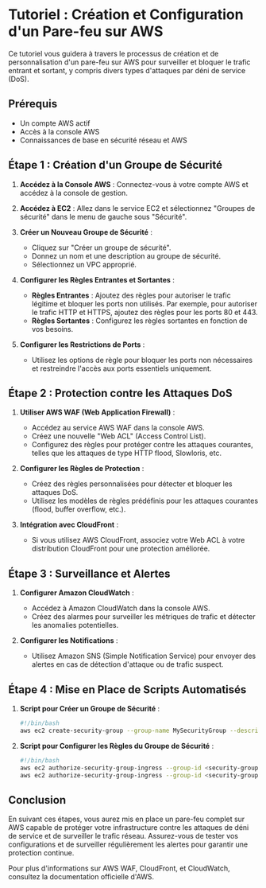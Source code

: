 
# Tutoriel : Création et Configuration d'un Pare-feu sur AWS

Ce tutoriel vous guidera à travers le processus de création et de personnalisation d'un pare-feu sur AWS pour surveiller et bloquer le trafic entrant et sortant, y compris divers types d'attaques par déni de service (DoS).

## Prérequis

- Un compte AWS actif
- Accès à la console AWS
- Connaissances de base en sécurité réseau et AWS

## Étape 1 : Création d'un Groupe de Sécurité

1. **Accédez à la Console AWS** : Connectez-vous à votre compte AWS et accédez à la console de gestion.

2. **Accédez à EC2** : Allez dans le service EC2 et sélectionnez "Groupes de sécurité" dans le menu de gauche sous "Sécurité".

3. **Créer un Nouveau Groupe de Sécurité** :
    - Cliquez sur "Créer un groupe de sécurité".
    - Donnez un nom et une description au groupe de sécurité.
    - Sélectionnez un VPC approprié.

4. **Configurer les Règles Entrantes et Sortantes** :
    - **Règles Entrantes** : Ajoutez des règles pour autoriser le trafic légitime et bloquer les ports non utilisés. Par exemple, pour autoriser le trafic HTTP et HTTPS, ajoutez des règles pour les ports 80 et 443.
    - **Règles Sortantes** : Configurez les règles sortantes en fonction de vos besoins.

5. **Configurer les Restrictions de Ports** :
    - Utilisez les options de règle pour bloquer les ports non nécessaires et restreindre l'accès aux ports essentiels uniquement.

## Étape 2 : Protection contre les Attaques DoS

1. **Utiliser AWS WAF (Web Application Firewall)** :
    - Accédez au service AWS WAF dans la console AWS.
    - Créez une nouvelle "Web ACL" (Access Control List).
    - Configurez des règles pour protéger contre les attaques courantes, telles que les attaques de type HTTP flood, Slowloris, etc.

2. **Configurer les Règles de Protection** :
    - Créez des règles personnalisées pour détecter et bloquer les attaques DoS.
    - Utilisez les modèles de règles prédéfinis pour les attaques courantes (flood, buffer overflow, etc.).

3. **Intégration avec CloudFront** :
    - Si vous utilisez AWS CloudFront, associez votre Web ACL à votre distribution CloudFront pour une protection améliorée.

## Étape 3 : Surveillance et Alertes

1. **Configurer Amazon CloudWatch** :
    - Accédez à Amazon CloudWatch dans la console AWS.
    - Créez des alarmes pour surveiller les métriques de trafic et détecter les anomalies potentielles.

2. **Configurer les Notifications** :
    - Utilisez Amazon SNS (Simple Notification Service) pour envoyer des alertes en cas de détection d'attaque ou de trafic suspect.

## Étape 4 : Mise en Place de Scripts Automatisés

1. **Script pour Créer un Groupe de Sécurité** :
    ```bash
    #!/bin/bash
    aws ec2 create-security-group --group-name MySecurityGroup --description "Groupe de sécurité pour le pare-feu" --vpc-id <vpc-id>
    ```

2. **Script pour Configurer les Règles du Groupe de Sécurité** :
    ```bash
    #!/bin/bash
    aws ec2 authorize-security-group-ingress --group-id <security-group-id> --protocol tcp --port 80 --cidr 0.0.0.0/0
    aws ec2 authorize-security-group-ingress --group-id <security-group-id> --protocol tcp --port 443 --cidr 0.0.0.0/0
    ```

## Conclusion

En suivant ces étapes, vous aurez mis en place un pare-feu complet sur AWS capable de protéger votre infrastructure contre les attaques de déni de service et de surveiller le trafic réseau. Assurez-vous de tester vos configurations et de surveiller régulièrement les alertes pour garantir une protection continue.

Pour plus d'informations sur AWS WAF, CloudFront, et CloudWatch, consultez la documentation officielle d'AWS.

